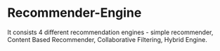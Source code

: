 # Recommender-Engine
It consists 4 different recommendation engines - simple recommender, Content Based Recommender, Collaborative Filtering, Hybrid Engine.
